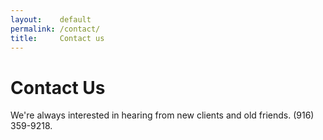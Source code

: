 ```yaml
---
layout:    default
permalink: /contact/
title:     Contact us
---
```


# Contact Us
We're always interested in hearing from new clients and old friends. (916) 359-9218.
<p>
<script type="text/javascript"> id = 183640; </script>
<script type="text/javascript" src="http://kontactr.com/wp.js"></script>
</p>				